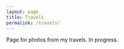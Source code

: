 ```yaml
---
layout: page
title: Travels
permalink: /travels/
---
```


Page for photos from my travels. In progress.
